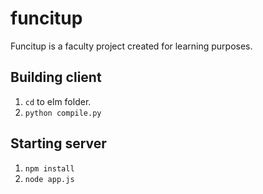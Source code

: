 # funcitup
 Funcitup is a faculty project created for learning purposes.

## Building client
 1. `cd` to elm folder.
 2. `python compile.py` 

## Starting server
 1. `npm install`
 2. `node app.js`

